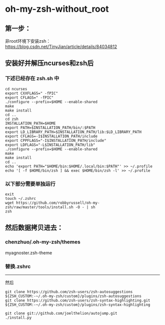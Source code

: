 # oh-my-zsh-without_root

## 第一步：
非root环境下安装zsh：https://blog.csdn.net/TinyJian/article/details/84034812


## 安装好并解压ncurses和zsh后
### 下述已经存在 zsh.sh 中
```
cd ncurses
export CXXFLAGS=" -fPIC"
export CFLAGS=" -fPIC"
./configure --prefix=$HOME --enable-shared
make
make install
cd ..
cd zsh
INSTALLATION_PATH=$HOME
export PATH=$INSTALLATION_PATH/bin/:$PATH
export LD_LIBRARY_PATH=$INSTALLATION_PATH/lib:$LD_LIBRARY_PATH
export CFLAGS=-I$INSTALLATION_PATH/include
export CPPFLAGS="-I$INSTALLATION_PATH/include"
export LDFLAGS="-L$INSTALLATION_PATH/lib"
./configure --prefix=$HOME --enable-shared
make
make install
cd ..
echo 'export PATH="$HOME/bin:$HOME/.local/bin:$PATH"' >> ~/.profile
echo '[ -f $HOME/bin/zsh ] && exec $HOME/bin/zsh -l' >> ~/.profile
```

### 以下部分需要单独运行
```
exit
touch ~/.zshrc
wget https://github.com/robbyrussell/oh-my-zsh/raw/master/tools/install.sh -O - | sh
zsh
```

## 然后数据拷贝进去：
### chenzhuo/.oh-my-zsh/themes
myagnoster.zsh-theme 

### 替换.zshrc

----
然后
```
git clone https://github.com/zsh-users/zsh-autosuggestions ${ZSH_CUSTOM:-~/.oh-my-zsh/custom}/plugins/zsh-autosuggestions
git clone https://github.com/zsh-users/zsh-syntax-highlighting.git ${ZSH_CUSTOM:-~/.oh-my-zsh/custom}/plugins/zsh-syntax-highlighting
```
```
git clone git://github.com/joelthelion/autojump.git
./install.py
```
